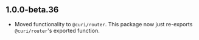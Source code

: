 ## 1.0.0-beta.36

- Moved functionality to `@curi/router`. This package now just re-exports `@curi/router`'s exported function.
